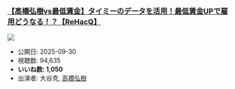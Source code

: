 ### [【高橋弘樹vs最低賃金】タイミーのデータを活用！最低賃金UPで雇用どうなる！？【ReHacQ】](https://www.youtube.com/watch?v=LaydJr3QH2w)
[![](https://img.youtube.com/vi/LaydJr3QH2w/sddefault.jpg)](https://www.youtube.com/watch?v=LaydJr3QH2w)
-   公開日: 2025-09-30
-   視聴数: 94,635
-   **いいね数: 1,050**
-   出演者: 大谷克, [高橋弘樹](/rehacq_fan/people/高橋弘樹 "wikilink")

